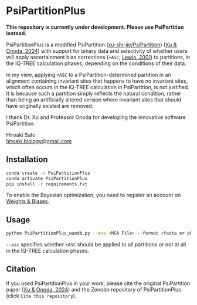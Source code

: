 # PsiPartitionPlus
**This repository is currently under development. Please use PsiPartition instead.**

PsiPartitionPlus is a modified PsiPartition ([xu-shi-jie/PsiPartition](https://github.com/xu-shi-jie/PsiPartition)) ([Xu & Onoda, 2024](https://doi.org/10.1007/s00239-024-10215-7)) with support for binary data and selectivity of whether users will apply ascertainment bias corrections (`+ASC`; [Lewis, 2001](https://doi.org/10.1080/106351501753462876)) to partitions, in the IQ-TREE calculation phases, depending on the conditions of their data.

In my view, applying `+ASC` to a PsiPartition-determined partition in an alignment containing invariant sites that happens to have no invariant sites, which often occurs in the IQ-TREE calculation in PsiPartition, is not justified. It is because such a partition simply reflects the natural condition, rather than being an artificially altered version where invariant sites that should have originally existed are removed.

I thank Dr. Xu and Professor Onoda for developing the innovative software PsiPartition.

Hiroaki Sato  
[hiroaki.biology@gmail.com](hiroaki.biology@gmail.com)

## Installation
```bash
conda create -n PsiPartitionPlus
conda activate PsiPartitionPlus
pip install -r requirements.txt
```

To enable the Bayesian optimization, you need to register an account on [Weights & Biases](https://wandb.ai/).

## Usage
```bash
python PsiPartitionPlus_wandb.py --msa <MSA File> --format <fasta or phylip> --alphabet <dna, aa, or bin> --asc <no or yes> --max_partitions <max_partitions> --n_iter <number of iterations>
```

`--asc` specifies whether `+ASC` should be applied to all partitions or not at all in the IQ-TREE calculation phases.

## Citation
If you used PsiPartitionPlus in your work, please cite the original PsiPartition paper ([Xu & Onoda, 2024](https://doi.org/10.1007/s00239-024-10215-7)) and the Zenodo repository of PsiPartitionPlus (click `Cite this repository`).
